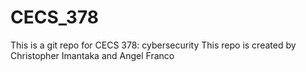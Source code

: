 # CECS_378
This is a git repo for CECS 378: cybersecurity
This repo is created by Christopher Imantaka and Angel Franco
